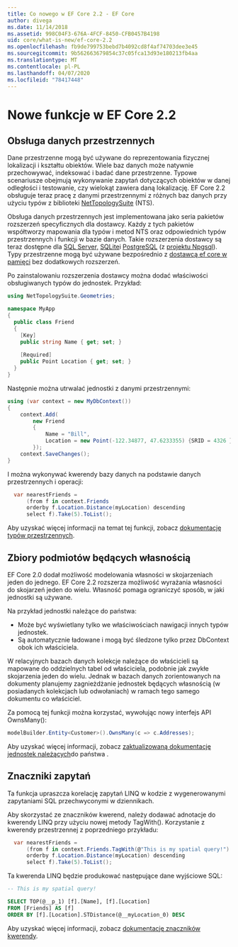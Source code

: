 ```yaml
---
title: Co nowego w EF Core 2.2 - EF Core
author: divega
ms.date: 11/14/2018
ms.assetid: 998C04F3-676A-4FCF-8450-CFB0457B4198
uid: core/what-is-new/ef-core-2.2
ms.openlocfilehash: fb9de799753bebd7b4092cd8f4af74703dee3e45
ms.sourcegitcommit: 9b562663679854c37c05fca13d93e180213fb4aa
ms.translationtype: MT
ms.contentlocale: pl-PL
ms.lasthandoff: 04/07/2020
ms.locfileid: "78417448"
---
```

# <a name="new-features-in-ef-core-22"></a>Nowe funkcje w EF Core 2.2

## <a name="spatial-data-support"></a>Obsługa danych przestrzennych

Dane przestrzenne mogą być używane do reprezentowania fizycznej lokalizacji i kształtu obiektów.
Wiele baz danych może natywnie przechowywać, indeksować i badać dane przestrzenne.
Typowe scenariusze obejmują wykonywanie zapytań dotyczących obiektów w danej odległości i testowanie, czy wielokąt zawiera daną lokalizację.
EF Core 2.2 obsługuje teraz pracę z danymi przestrzennymi z różnych baz danych przy użyciu typów z biblioteki [NetTopologySuite](https://github.com/NetTopologySuite/NetTopologySuite) (NTS).

Obsługa danych przestrzennych jest implementowana jako seria pakietów rozszerzeń specyficznych dla dostawcy.
Każdy z tych pakietów współtworzy mapowania dla typów i metod NTS oraz odpowiednich typów przestrzennych i funkcji w bazie danych.
Takie rozszerzenia dostawcy są teraz dostępne dla [SQL Server,](https://www.nuget.org/packages/Microsoft.EntityFrameworkCore.SqlServer.NetTopologySuite/) [SQLite](https://www.nuget.org/packages/Microsoft.EntityFrameworkCore.Sqlite.NetTopologySuite/)i [PostgreSQL](https://www.nuget.org/packages/Npgsql.EntityFrameworkCore.PostgreSQL.NetTopologySuite/) (z [projektu Npgsql](https://www.npgsql.org/)).
Typy przestrzenne mogą być używane bezpośrednio z [dostawcą ef core w pamięci](xref:core/providers/in-memory/index) bez dodatkowych rozszerzeń.

Po zainstalowaniu rozszerzenia dostawcy można dodać właściwości obsługiwanych typów do jednostek. Przykład:

``` csharp
using NetTopologySuite.Geometries;

namespace MyApp
{
  public class Friend
  {
    [Key]
    public string Name { get; set; }
  
    [Required]
    public Point Location { get; set; }
  }
}
```

Następnie można utrwalać jednostki z danymi przestrzennymi:

``` csharp
using (var context = new MyDbContext())
{
    context.Add(
        new Friend
        {
            Name = "Bill",
            Location = new Point(-122.34877, 47.6233355) {SRID = 4326 }
        });
    context.SaveChanges();
}
```

I można wykonywać kwerendy bazy danych na podstawie danych przestrzennych i operacji:

``` csharp
  var nearestFriends =
      (from f in context.Friends
      orderby f.Location.Distance(myLocation) descending
      select f).Take(5).ToList();
```

Aby uzyskać więcej informacji na temat tej funkcji, zobacz [dokumentację typów przestrzennych](xref:core/modeling/spatial).

## <a name="collections-of-owned-entities"></a>Zbiory podmiotów będących własnością

EF Core 2.0 dodał możliwość modelowania własności w skojarzeniach jeden do jednego.
EF Core 2.2 rozszerza możliwość wyrażania własności do skojarzeń jeden do wielu.
Własność pomaga ograniczyć sposób, w jaki jednostki są używane.

Na przykład jednostki należące do państwa:

- Może być wyświetlany tylko we właściwościach nawigacji innych typów jednostek.
- Są automatycznie ładowane i mogą być śledzone tylko przez DbContext obok ich właściciela.

W relacyjnych bazach danych kolekcje należące do właścicieli są mapowane do oddzielnych tabel od właściciela, podobnie jak zwykłe skojarzenia jeden do wielu.
Jednak w bazach danych zorientowanych na dokumenty planujemy zagnieżdżanie jednostek będących własnością (w posiadanych kolekcjach lub odwołaniach) w ramach tego samego dokumentu co właściciel.

Za pomocą tej funkcji można korzystać, wywołując nowy interfejs API OwnsMany():

``` csharp
modelBuilder.Entity<Customer>().OwnsMany(c => c.Addresses);
```

Aby uzyskać więcej informacji, zobacz [zaktualizowaną dokumentację jednostek należących](xref:core/modeling/owned-entities#collections-of-owned-types)do państwa .

## <a name="query-tags"></a>Znaczniki zapytań

Ta funkcja upraszcza korelację zapytań LINQ w kodzie z wygenerowanymi zapytaniami SQL przechwyconymi w dziennikach.

Aby skorzystać ze znaczników kwerend, należy dodawać adnotacje do kwerendy LINQ przy użyciu nowej metody TagWith().
Korzystanie z kwerendy przestrzennej z poprzedniego przykładu:

``` csharp
  var nearestFriends =
      (from f in context.Friends.TagWith(@"This is my spatial query!")
      orderby f.Location.Distance(myLocation) descending
      select f).Take(5).ToList();
```

Ta kwerenda LINQ będzie produkować następujące dane wyjściowe SQL:

``` sql
-- This is my spatial query!

SELECT TOP(@__p_1) [f].[Name], [f].[Location]
FROM [Friends] AS [f]
ORDER BY [f].[Location].STDistance(@__myLocation_0) DESC
```

Aby uzyskać więcej informacji, zobacz [dokumentację znaczników kwerendy](xref:core/querying/tags).
